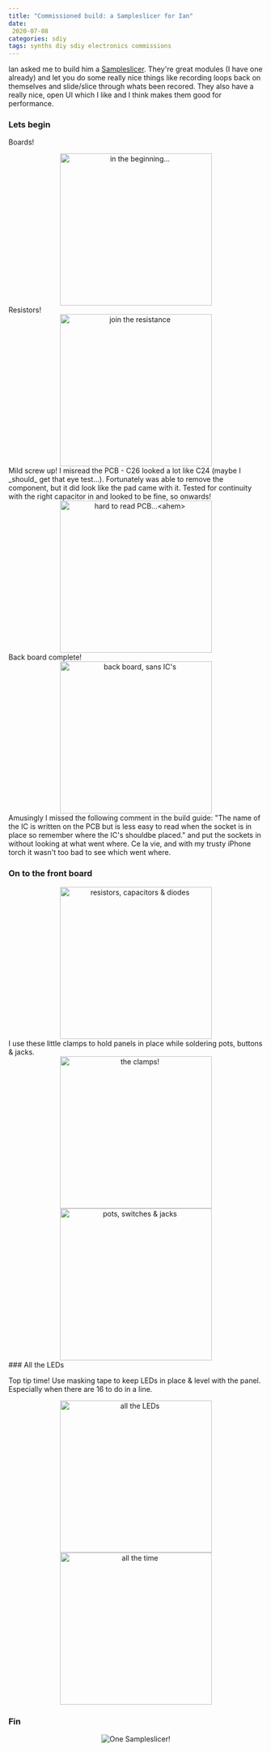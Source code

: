 ```yaml
---
title: "Commissioned build: a Sampleslicer for Ian"
date:
 2020-07-08
categories: sdiy
tags: synths diy sdiy electronics commissions
---
```


Ian asked me to build him a [Sampleslicer][]. They're great modules (I have one already) and let you do some really nice things like recording loops back on themselves and slide/slice through whats been recored. They also have a really nice, open UI which I like and I think makes them good for performance.

### Lets begin

Boards!
<center>
<img alt="in the beginning..." src="/images/sampleslicer/IMG_6138.jpg" width="300"/>
</center>
Resistors!
<center>
<img alt="join the resistance" src="/images/sampleslicer/IMG_6139.jpg" width="300"/>
</center>
Mild screw up! I misread the PCB - C26 looked a lot like C24 (maybe I _should_ get that eye test...). Fortunately was able to remove the component, but it did look like the pad came with it. Tested for continuity with the right capacitor in and looked to be fine, so onwards!
<center>
<img alt="hard to read PCB...<ahem>" src="/images/sampleslicer/IMG_6140.jpg" width="300"/>
</center>
Back board complete!
<center>
<img alt="back board, sans IC's" src="/images/sampleslicer/61574169783__7416DA24-5683-4D71-B46D-6A3FF23E6157.JPG" width="300"/>
</center>
Amusingly I missed the following comment in the build guide: "The name of the IC is written on the PCB but is less easy to read when the socket is in place so remember where the IC's shouldbe placed." and put the sockets in without looking at what went where. Ce la vie, and with my trusty iPhone torch it wasn't too bad to see which went where.

### On to the front board
<center>
<img alt="resistors, capacitors & diodes" src="/images/sampleslicer/IMG_6150.jpg" width="300"/>
</center>
I use these little clamps to hold panels in place while soldering pots, buttons & jacks.
<center>
<img alt="the clamps!" src="/images/sampleslicer/IMG_6151.jpg" width="300"/>
<img alt="pots, switches & jacks" src="/images/sampleslicer/IMG_6152.jpg" width="300"/>
</center>
### All the LEDs

Top tip time! Use masking tape to keep LEDs in place & level with the panel. Especially when there are 16 to do in a line.

<center>
<img alt="all the LEDs" src="/images/sampleslicer/IMG_6153.jpg" width="300"/>
<img alt="all the time" src="/images/sampleslicer/IMG_6154.jpg" width="300"/>
</center>

### Fin
<center>

<img alt="One Sampleslicer!" src="/images/sampleslicer/RenderedImage.JPG"/>

</center>

[Sampleslicer]: https://www.ginkosynthese.com/product/1207513/sampleslicer-mkii-diy-kit
